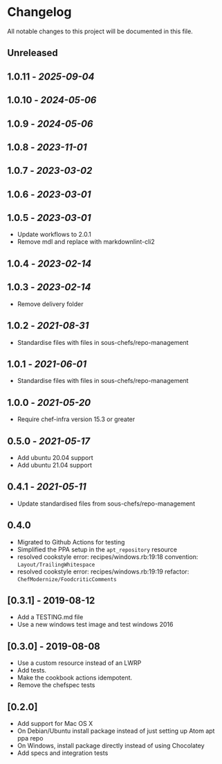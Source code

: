 # Changelog

All notable changes to this project will be documented in this file.

## Unreleased

## 1.0.11 - *2025-09-04*

## 1.0.10 - *2024-05-06*

## 1.0.9 - *2024-05-06*

## 1.0.8 - *2023-11-01*

## 1.0.7 - *2023-03-02*

## 1.0.6 - *2023-03-01*

## 1.0.5 - *2023-03-01*

- Update workflows to 2.0.1
- Remove mdl and replace with markdownlint-cli2

## 1.0.4 - *2023-02-14*

## 1.0.3 - *2023-02-14*

- Remove delivery folder

## 1.0.2 - *2021-08-31*

- Standardise files with files in sous-chefs/repo-management

## 1.0.1 - *2021-06-01*

- Standardise files with files in sous-chefs/repo-management

## 1.0.0 - *2021-05-20*

- Require chef-infra version 15.3 or greater

## 0.5.0 - *2021-05-17*

- Add ubuntu 20.04 support
- Add ubuntu 21.04 support

## 0.4.1 - *2021-05-11*

- Update standardised files from sous-chefs/repo-management

## 0.4.0

- Migrated to Github Actions for testing
- Simplified the PPA setup in the `apt_repository` resource
- resolved cookstyle error: recipes/windows.rb:19:18 convention: `Layout/TrailingWhitespace`
- resolved cookstyle error: recipes/windows.rb:19:19 refactor: `ChefModernize/FoodcriticComments`

## [0.3.1] - 2019-08-12

- Add a TESTING.md file
- Use a new windows test image and test windows 2016

## [0.3.0] - 2019-08-08

- Use a custom resource instead of an LWRP
- Add tests.
- Make the cookbook actions idempotent.
- Remove the chefspec tests

## [0.2.0]

- Add support for Mac OS X
- On Debian/Ubuntu install package instead of just setting up Atom apt ppa repo
- On Windows, install package directly instead of using Chocolatey
- Add specs and integration tests
